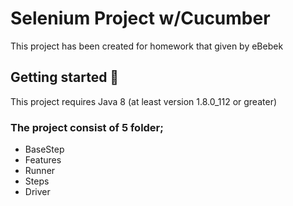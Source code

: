 # Selenium Project w/Cucumber
This project has been created for homework that given by eBebek

## Getting started :ghost:
This project requires Java 8 (at least version 1.8.0_112 or greater)

### The project consist of 5 folder;
- BaseStep
- Features
- Runner
- Steps
- Driver
